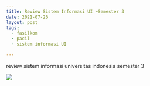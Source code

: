 ```yaml
---
title: Review Sistem Informasi UI ~Semester 3
date: 2021-07-26
layout: post
tags:  
  - fasilkom
  - pacil
  - sistem informasi UI

---
```


review sistem informasi universitas indonesia semester 3

![](https://muhammadichsanulamal.files.wordpress.com/2021/11/semester-3-sistem-informasi-ui.png)

